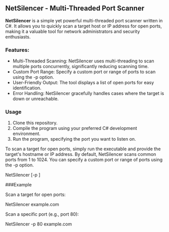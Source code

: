 ## NetSilencer - Multi-Threaded Port Scanner

**NetSilencer** is a simple yet powerful multi-threaded port scanner written in C#. It allows you to quickly scan a target host or IP address for open ports, making it a valuable tool for network administrators and security enthusiasts.

### Features:

- Multi-Threaded Scanning: NetSilencer uses multi-threading to scan multiple ports concurrently, significantly reducing scanning time.
- Custom Port Range: Specify a custom port or range of ports to scan using the -p option.
- User-Friendly Output: The tool displays a list of open ports for easy identification.
- Error Handling: NetSilencer gracefully handles cases where the target is down or unreachable.

### Usage

1. Clone this repository.
2. Compile the program using your preferred C# development environment.
3. Run the program, specifying the port you want to listen on.

To scan a target for open ports, simply run the executable and provide the target's hostname or IP address. By default, NetSilencer scans common ports from 1 to 1024. You can specify a custom port or range of ports using the -p option.

NetSilencer [-p <port>] <target>

###Example

Scan a target for open ports:

NetSilencer example.com

Scan a specific port (e.g., port 80):

NetSilencer -p 80 example.com
